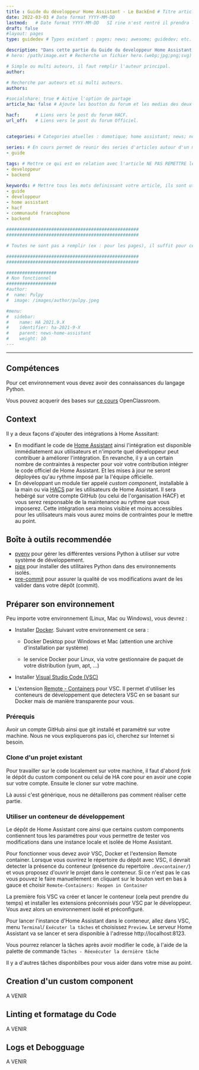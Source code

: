 ```yaml
---
title : Guide du développeur Home Assistant - Le BackEnd # Titre article explicite
date: 2022-03-03 # Date format YYYY-MM-DD
lastmod:   # Date format YYYY-MM-DD   SI rine n'est rentré il prendra la modification GIT.
draft: false
#layout: pages 
type: guidedev # Types existant : pages; news; awesome; guidedev; etc. Laisser vide pour les articles

description: "Dans cette partie du Guide du developpeur Home Assistant, nous allons nous pencher sur le BackEnd, c'est a dire la programmation coté serveur." # Description du sujet.
# hero: /path/image.ext # Recherche un fichier hero.(webp;jpg;png;svg) a la racine du dossier OU si un hero est defini ici SINON il prend un hero par defaut.

# Simple ou multi auteurs, il faut remplir l'auteur principal.
author: 

# Recherche par auteurs et si multi auteurs.
authors:

#socialshare: true # Active l'option de partage
article_ha: false # Ajoute les boutton du forum et les medias des deux communautés Home Assistant (Off et HACF)

hacf:      # Liens vers le post du forum HACF.
url_off:   # Liens vers le post du forum Officiel.


categories: # Categories atuelles : domotique; home assistant; news; nodered;....

series: # En cours permet de reunir des series d'articles autour d'un meme sujet (ex : bien debuter avec HA; ou les addons essentiels pour commencer).
- guide
  
tags: # Mettre ce qui est en relation avec l'article NE PAS REMETTRE les categories.
- developpeur
- backend

keywords: # Mettre tous les mots definissant votre article, ils sont utilisés pour le referencement. PAS de limitation.
- guide
- developpeur
- home assistant
- hacf
- communauté francophone
- backend

##################################################
##################################################

# Toutes ne sont pas a remplir (ex : pour les pages), il suffit pour cela de ne rien  mettre apres les : ou alors de commenter la ligne avec un # devant.

##################################################
##################################################

###################
# Non fonctionnel
###################
#author:
#  name: Pulpy
#  image: /images/author/pulpy.jpeg

#menu:
#  sidebar:
#    name: HA 2021.9.X
#    identifier: ha-2021-9-X
#    parent: news-home-assistant
#    weight: 10
---
```

---

## Compétences

Pour cet environnement vous devez avoir des connaissances du langage Python.

Vous pouvez acquerir des bases sur [ce cours](https://openclassrooms.com/fr/courses/4262331-demarrez-votre-projet-avec-python) OpenClassroom.


## Context

Il y a deux façons d'ajouter des intégrations à Home Asssitant:

- En modifiant le code de [Home Assistant](https://github.com/home-assistant/core)
ainsi l'intégration est disponible immédiatement aux utilisateurs
et n'importe quel développeur peut contribuer à améliorer l'intégration.
En revanche, il y a un certain nombre de contraintes à respecter
pour voir votre contribution intégrer le code officiel de Home Assistant.
Et les mises à jour ne seront déployées qu'au rythme imposé par la l'équipe officielle.
- En développant un module tier appelé *custom component*, installable à la main
ou via [HACS](https://hacs.xyz) par les utilisateurs de Home Assistant.
Il sera hebérgé sur votre compte GitHub (ou celui de l'organisation HACF)
et vous serez responsable de la maintenance au rythme que vous imposerez.
Cette intégration sera moins visible et moins accessibles pour les utilisateurs
mais vous aurez moins de contraintes pour le mettre au point.

## Boîte à outils recommendée

- [pyenv](https://github.com/pyenv/pyenv) pour gérer les différentes versions Python à utiliser sur votre système de développement.
- [pipx](https://pipxproject.github.io/pipx/) pour installer des utilitaires Python dans des environnements isolés.
- [pre-commit](https://pre-commit.com/) pour assurer la qualité de vos modifications avant de les valider dans votre dépôt (commit).

## Préparer son environnement

Peu importe votre environnement (Linux, Mac ou Windows), vous devrez :

- Installer [Docker](https://www.docker.com/get-started). Suivant votre environnement ce sera :

  - Docker Desktop pour Windows et Mac (attention une archive d'installation par système)

  - le service Docker pour Linux, via votre gestionnaire de paquet de votre distribution (yum, apt, ...)

- Installer [Visual Studio Code (VSC)](https://code.visualstudio.com/Download)

- L'extension [Remote - Containers](https://marketplace.visualstudio.com/items?itemName=ms-vscode-remote.remote-containers) pour VSC.
Il permet d'utiliser les conteneurs de développement que detectera VSC
en se basant sur Docker mais de manière transparente pour vous.

### Prérequis

Avoir un compte GitHub ainsi que git installé et paramétré sur votre machine.
Nous ne vous expliquerons pas ici, cherchez sur Internet si besoin.

### Clone d'un projet existant

Pour travailler sur le code localement sur votre machine,
il faut d'abord *fork* le dépôt du custom component ou celui de HA core
pour en avoir une copie sur votre compte.
Ensuite le cloner sur votre machine.

Là aussi c'est générique, nous ne détaillerons pas comment réaliser cette partie.

### Utiliser un conteneur de développement

Le dépôt de Home Assistant core ainsi que certains custom components contiennent
tous les paramétres pour vous permettre de tester vos modifications
dans une instance locale et isolée de Home Assistant.

Pour fonctionner vous devez avoir VSC, Docker et l'extension Remote container.
Lorsque vous ouvrirez le répertoire du dépôt avec VSC, il devrait detecter la
présence du conteneur (présence du repertoire `.devcontainer/`) et vous proposez d'ouvrir
le projet dans le conteneur. Si ce n'est pas le cas vous pouvez le faire manuellement
en cliquant sur le bouton vert en bas à gauce et choisir `Remote-Containers: Reopen in Container`

La première fois VSC va créer et lancer le conteneur (cela peut prendre du temps)
et installer les extensions préconnisés pour VSC par le développeur. Vous avez alors un environnement isolé et préconfiguré.

<!-- markdown-link-check-disable -->
Pour lancer l'instance d'Home Assistant dans le conteneur, allez dans VSC,
menu `Terminal`/ `Exécuter la tâches` et choisissez `Preview`.
Le serveur Home Assistant va se lancer et sera disponible à l'adresse http://localhost:8123.
<!-- markdown-link-check-enable -->

Vous pourrez relancer la tâches après avoir modifier le code,
à l'aide de la palette de commande `Tâches - Réexécuter la dernière tâche`

Il y a d'autres tâches disponbilbes pour vous aider dans votre mise au point.

## Creation d'un custom component

A VENIR

## Linting et formatage du Code

A VENIR

## Logs et Debogguage

A VENIR
